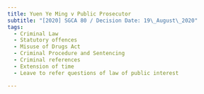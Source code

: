 ```yaml
---
title: Yuen Ye Ming v Public Prosecutor
subtitle: "[2020] SGCA 80 / Decision Date: 19\_August\_2020"
tags:
  - Criminal Law
  - Statutory offences
  - Misuse of Drugs Act
  - Criminal Procedure and Sentencing
  - Criminal references
  - Extension of time
  - Leave to refer questions of law of public interest

---
```

